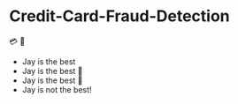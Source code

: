 # Credit-Card-Fraud-Detection

💳
💸
  - Jay is the best
  - Jay is the best 🍺
  - Jay is the best 🍻
  - Jay is not the best!
